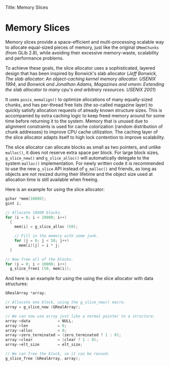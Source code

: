 Title: Memory Slices

# Memory Slices

Memory slices provide a space-efficient and multi-processing scalable way to
allocate equal-sized pieces of memory, just like the original `GMemChunks`
(from GLib 2.8), while avoiding their excessive memory-waste, scalability
and performance problems.

To achieve these goals, the slice allocator uses a sophisticated, layered
design that has been inspired by Bonwick's slab allocator (_Jeff
Bonwick, The slab allocator: An object-caching kernel memory allocator.
USENIX 1994_, and _Bonwick and Jonathan Adams, Magazines and vmem:
Extending the slab allocator to many cpu's and arbitrary resources. USENIX
2001_)

It uses `posix_memalign()` to optimize allocations of many equally-sized
chunks, and has per-thread free lists (the so-called magazine layer) to
quickly satisfy allocation requests of already known structure sizes. This
is accompanied by extra caching logic to keep freed memory around for some
time before returning it to the system. Memory that is unused due to
alignment constraints is used for cache colorization (random distribution of
chunk addresses) to improve CPU cache utilization. The caching layer of the
slice allocator adapts itself to high lock contention to improve
scalability.

The slice allocator can allocate blocks as small as two pointers, and unlike
`malloc()`, it does not reserve extra space per block. For large block
sizes, `g_slice_new()` and `g_slice_alloc()` will automatically delegate to
the system `malloc()` implementation. For newly written code it is
recommended to use the new `g_slice` API instead of `g_malloc()` and
friends, as long as objects are not resized during their lifetime and the
object size used at allocation time is still available when freeing.

Here is an example for using the slice allocator:

```c
gchar *mem[10000];
gint i;

// Allocate 10000 blocks.
for (i = 0; i < 10000; i++)
  {
    mem[i] = g_slice_alloc (50);

    // Fill in the memory with some junk.
    for (j = 0; j < 50; j++)
      mem[i][j] = i * j;
  }

// Now free all of the blocks.
for (i = 0; i < 10000; i++)
  g_slice_free1 (50, mem[i]);
```

And here is an example for using the using the slice allocator with data
structures:

```c
GRealArray *array;

// Allocate one block, using the g_slice_new() macro.
array = g_slice_new (GRealArray);

// We can now use array just like a normal pointer to a structure.
array->data            = NULL;
array->len             = 0;
array->alloc           = 0;
array->zero_terminated = (zero_terminated ? 1 : 0);
array->clear           = (clear ? 1 : 0);
array->elt_size        = elt_size;

// We can free the block, so it can be reused.
g_slice_free (GRealArray, array);
```

